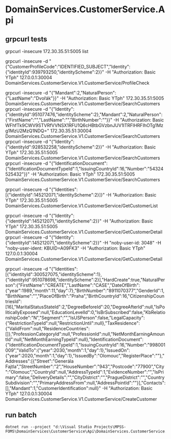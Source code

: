 ﻿# DomainServices.CustomerService.Api

## grpcurl tests
grpcurl -insecure 172.30.35.51:5005 list
        
grpcurl -insecure -d "{\"CustomerProfileCode\":\"IDENTIFIED_SUBJECT\",\"Identity\":{\"identityId\":939793250,\"identityScheme\":2}}" -H "Authorization: Basic YTph" 127.0.0.1:30004 DomainServices.CustomerService.V1.CustomerService/ProfileCheck

grpcurl -insecure -d "{\"Mandant\":2,\"NaturalPerson\":{\"LastName\":\"Dvořák\"}}" -H "Authorization: Basic YTph" 172.30.35.51:5005 DomainServices.CustomerService.V1.CustomerService/SearchCustomers
grpcurl -insecure -d "{\"Identity\":{\"identityId\":951077476,\"identityScheme\":2},\"Mandant\":2,\"NaturalPerson\":{\"FirstName\":\"\",\"LastName\":\"\",\"BirthNumber\":\"\"}}" -H "Authorization: Basic WFhfTk9CWV9STVRfVVNSX1RFU1Q6cHBtbGVzbnJUV1lTRFlHRFIhOTg1Mzg1MzU2MzQ1NDQ=" 172.30.35.51:30004 DomainServices.CustomerService.V1.CustomerService/SearchCustomers
grpcurl -insecure -d "{\"Identity\":{\"identityId\":928532258,\"identityScheme\":2}}" -H "Authorization: Basic YTph" 172.30.35.51:5005 DomainServices.CustomerService.V1.CustomerService/SearchCustomers
grpcurl -insecure -d "{\"IdentificationDocument\":{\"IdentificationDocumentTypeId\":1,\"IssuingCountryId\":16,\"Number\":\"54324525432\"}}" -H "Authorization: Basic YTph" 172.30.35.51:5005 DomainServices.CustomerService.V1.CustomerService/SearchCustomers
        
grpcurl -insecure -d "{\"Identities\":[{\"identityId\":145212071,\"identityScheme\":2}]}" -H "Authorization: Basic YTph" 172.30.35.51:5005 DomainServices.CustomerService.V1.CustomerService/GetCustomerList
		
grpcurl -insecure -d "{\"Identity\":{\"identityId\":145212071,\"identityScheme\":2}}" -H "Authorization: Basic YTph" 172.30.35.51:5005 DomainServices.CustomerService.V1.CustomerService/GetCustomerDetail
grpcurl -insecure -d "{\"Identity\":{\"identityId\":145212071,\"identityScheme\":2}}" -H "noby-user-id: 3048" -H "noby-user-ident: KBUID=A09FK3" -H "Authorization: Basic YTph" 127.0.0.1:30004 DomainServices.CustomerService.V1.CustomerService/GetCustomerDetail

grpcurl -insecure -d "{\"Identities\":[{\"identityId\":300527075,\"identityScheme\":1},{\"identityId\":951078698,\"identityScheme\":2}],\"HardCreate\":true,\"NaturalPerson\":{\"FirstName\":\"CREATE\",\"LastName\":\"CASE\",\"DateOfBirth\":{\"year\":1989,\"month\":11,\"day\":7},\"BirthNumber\":\"8911070377\",\"GenderId\":1,\"BirthName\":\"\",\"PlaceOfBirth\":\"Praha\",\"BirthCountryId\":16,\"CitizenshipCountriesId\":[16],\"MaritalStatusStateId\":2,\"DegreeBeforeId\":20,\"DegreeAfterId\":null,\"IsPoliticallyExposed\":null,\"EducationLevelId\":0,\"IsBrSubscribed\":false,\"KbRelationshipCode\":\"N\",\"Segment\":\"\",\"IsUSPerson\":false,\"LegalCapacity\":{\"RestrictionTypeId\":null,\"RestrictionUntil\":null},\"TaxResidence\":{\"ValidFrom\":null,\"ResidenceCountries\":[]},\"ProfessionCategoryId\":null,\"ProfessionId\":null,\"NetMonthEarningAmountId\":null,\"NetMonthEarningTypeId\":null},\"IdentificationDocument\":{\"IdentificationDocumentTypeId\":1,\"IssuingCountryId\":16,\"Number\":\"998001009\",\"ValidTo\":{\"year\":2030,\"month\":1,\"day\":1},\"IssuedOn\":{\"year\":2020,\"month\":1,\"day\":1},\"IssuedBy\":\"Olomouc\",\"RegisterPlace\":\"\"},\"Addresses\":[{\"Street\":\"Generála Fajtla\",\"StreetNumber\":\"2\",\"HouseNumber\":\"943\",\"Postcode\":\"77900\",\"City\":\"Olomouc\",\"CountryId\":null,\"AddressTypeId\":1,\"EvidenceNumber\":\"\",\"IsPrimary\":false,\"DeliveryDetails\":\"\",\"CityDistrict\":\"\",\"PragueDistrict\":\"\",\"CountrySubdivision\":\"\",\"PrimaryAddressFrom\":null,\"AddressPointId\":\"\"}],\"Contacts\":[],\"Mandant\":1,\"CustomerIdentification\":null}" -H "Authorization: Basic YTph" 127.0.0.1:30004 DomainServices.CustomerService.V1.CustomerService/CreateCustomer


## run batch
    dotnet run --project "d:\Visual Studio Projects\MPSS-FOMS\DomainServices\CustomerService\Api\DomainServices.CustomerService.Api.csproj"